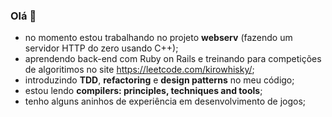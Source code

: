 ### Olá 👋

- no momento estou trabalhando no projeto **webserv** (fazendo um servidor HTTP do zero usando C++);
- aprendendo back-end com Ruby on Rails e treinando para competições de algoritimos no site https://leetcode.com/kirowhisky/;
- introduzindo **TDD**, **refactoring** e **design patterns** no meu código;
- estou lendo **compilers: principles, techniques and tools**;
- tenho alguns aninhos de experiência em desenvolvimento de jogos;
